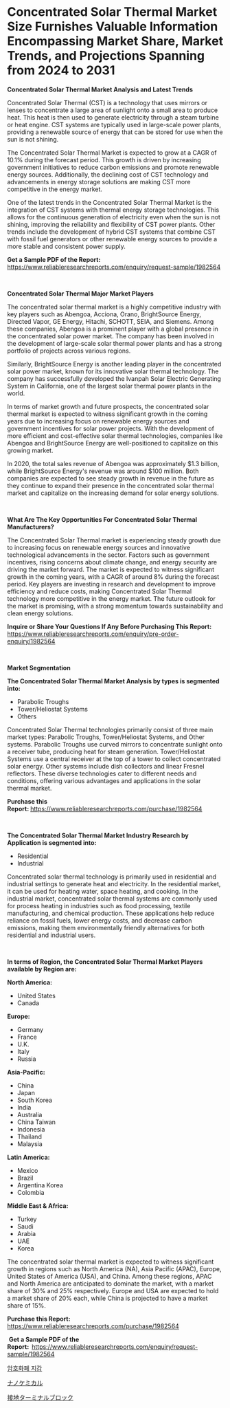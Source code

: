 <p><h1>Concentrated Solar Thermal Market Size Furnishes Valuable Information Encompassing Market Share, Market Trends, and Projections Spanning from 2024 to 2031</h1></p><p><strong>Concentrated Solar Thermal Market Analysis and Latest Trends</strong></p>
<p><p>Concentrated Solar Thermal (CST) is a technology that uses mirrors or lenses to concentrate a large area of sunlight onto a small area to produce heat. This heat is then used to generate electricity through a steam turbine or heat engine. CST systems are typically used in large-scale power plants, providing a renewable source of energy that can be stored for use when the sun is not shining.</p><p>The Concentrated Solar Thermal Market is expected to grow at a CAGR of 10.1% during the forecast period. This growth is driven by increasing government initiatives to reduce carbon emissions and promote renewable energy sources. Additionally, the declining cost of CST technology and advancements in energy storage solutions are making CST more competitive in the energy market.</p><p>One of the latest trends in the Concentrated Solar Thermal Market is the integration of CST systems with thermal energy storage technologies. This allows for the continuous generation of electricity even when the sun is not shining, improving the reliability and flexibility of CST power plants. Other trends include the development of hybrid CST systems that combine CST with fossil fuel generators or other renewable energy sources to provide a more stable and consistent power supply.</p></p>
<p><strong>Get a Sample PDF of the Report:&nbsp;</strong> <a href="https://www.reliableresearchreports.com/enquiry/request-sample/1982564">https://www.reliableresearchreports.com/enquiry/request-sample/1982564</a></p>
<p>&nbsp;</p>
<p><strong>Concentrated Solar Thermal Major Market Players</strong></p>
<p><p>The concentrated solar thermal market is a highly competitive industry with key players such as Abengoa, Acciona, Orano, BrightSource Energy, Directed Vapor, GE Energy, Hitachi, SCHOTT, SEIA, and Siemens. Among these companies, Abengoa is a prominent player with a global presence in the concentrated solar power market. The company has been involved in the development of large-scale solar thermal power plants and has a strong portfolio of projects across various regions.</p><p>Similarly, BrightSource Energy is another leading player in the concentrated solar power market, known for its innovative solar thermal technology. The company has successfully developed the Ivanpah Solar Electric Generating System in California, one of the largest solar thermal power plants in the world.</p><p>In terms of market growth and future prospects, the concentrated solar thermal market is expected to witness significant growth in the coming years due to increasing focus on renewable energy sources and government incentives for solar power projects. With the development of more efficient and cost-effective solar thermal technologies, companies like Abengoa and BrightSource Energy are well-positioned to capitalize on this growing market.</p><p>In 2020, the total sales revenue of Abengoa was approximately $1.3 billion, while BrightSource Energy's revenue was around $100 million. Both companies are expected to see steady growth in revenue in the future as they continue to expand their presence in the concentrated solar thermal market and capitalize on the increasing demand for solar energy solutions.</p></p>
<p>&nbsp;</p>
<p><strong>What Are The Key Opportunities For Concentrated Solar Thermal Manufacturers?</strong></p>
<p><p>The Concentrated Solar Thermal market is experiencing steady growth due to increasing focus on renewable energy sources and innovative technological advancements in the sector. Factors such as government incentives, rising concerns about climate change, and energy security are driving the market forward. The market is expected to witness significant growth in the coming years, with a CAGR of around 8% during the forecast period. Key players are investing in research and development to improve efficiency and reduce costs, making Concentrated Solar Thermal technology more competitive in the energy market. The future outlook for the market is promising, with a strong momentum towards sustainability and clean energy solutions.</p></p>
<p><strong>Inquire or Share Your Questions If Any Before Purchasing This Report:</strong> <a href="https://www.reliableresearchreports.com/enquiry/pre-order-enquiry/1982564">https://www.reliableresearchreports.com/enquiry/pre-order-enquiry/1982564</a></p>
<p>&nbsp;</p>
<p><strong>Market Segmentation</strong></p>
<p><strong>The Concentrated Solar Thermal Market Analysis by types is segmented into:</strong></p>
<p><ul><li>Parabolic Troughs</li><li>Tower/Heliostat Systems</li><li>Others</li></ul></p>
<p><p>Concentrated Solar Thermal technologies primarily consist of three main market types: Parabolic Troughs, Tower/Heliostat Systems, and Other systems. Parabolic Troughs use curved mirrors to concentrate sunlight onto a receiver tube, producing heat for steam generation. Tower/Heliostat Systems use a central receiver at the top of a tower to collect concentrated solar energy. Other systems include dish collectors and linear Fresnel reflectors. These diverse technologies cater to different needs and conditions, offering various advantages and applications in the solar thermal market.</p></p>
<p><strong>Purchase this Report:&nbsp;</strong><a href="https://www.reliableresearchreports.com/purchase/1982564">https://www.reliableresearchreports.com/purchase/1982564</a></p>
<p>&nbsp;</p>
<p><strong>The Concentrated Solar Thermal Market Industry Research by Application is segmented into:</strong></p>
<p><ul><li>Residential</li><li>Industrial</li></ul></p>
<p><p>Concentrated solar thermal technology is primarily used in residential and industrial settings to generate heat and electricity. In the residential market, it can be used for heating water, space heating, and cooking. In the industrial market, concentrated solar thermal systems are commonly used for process heating in industries such as food processing, textile manufacturing, and chemical production. These applications help reduce reliance on fossil fuels, lower energy costs, and decrease carbon emissions, making them environmentally friendly alternatives for both residential and industrial users.</p></p>
<p>&nbsp;</p>
<p><strong>In terms of Region, the Concentrated Solar Thermal Market Players available by Region are:</strong></p>
<p>
    <p> <strong> North America: </strong>
        <ul>
            <li>United States</li>
            <li>Canada</li>
        </ul>
        </p> 
    <p> <strong> Europe: </strong>
        <ul>
            <li>Germany</li>
            <li>France</li>
            <li>U.K.</li>
            <li>Italy</li>
            <li>Russia</li>
        </ul>
        </p> 
    <p> <strong> Asia-Pacific: </strong>
        <ul>
            <li>China</li>
            <li>Japan</li>
            <li>South Korea</li>
            <li>India</li>
            <li>Australia</li>
            <li>China Taiwan</li>
            <li>Indonesia</li>
            <li>Thailand</li>
            <li>Malaysia</li>
        </ul>
        </p> 
    <p> <strong> Latin America: </strong>
        <ul>
            <li>Mexico</li>
            <li>Brazil</li>
            <li>Argentina Korea</li>
            <li>Colombia</li>
        </ul>
        </p> 
    <p> <strong> Middle East & Africa: </strong>
        <ul>
            <li>Turkey</li>
            <li>Saudi</li>
            <li>Arabia</li>
            <li>UAE</li>
            <li>Korea</li>
        </ul>
    </p>
    </p>
<p><p>The concentrated solar thermal market is expected to witness significant growth in regions such as North America (NA), Asia Pacific (APAC), Europe, United States of America (USA), and China. Among these regions, APAC and North America are anticipated to dominate the market, with a market share of 30% and 25% respectively. Europe and USA are expected to hold a market share of 20% each, while China is projected to have a market share of 15%.</p></p>
<p><strong>Purchase this Report: </strong><a href="https://www.reliableresearchreports.com/purchase/1982564">https://www.reliableresearchreports.com/purchase/1982564</a></p>
<p>&nbsp;<strong>Get a Sample PDF of the Report:&nbsp;&nbsp;</strong><a href="https://www.reliableresearchreports.com/enquiry/request-sample/1982564">https://www.reliableresearchreports.com/enquiry/request-sample/1982564</a></p>
<p><strong></strong></p>
<p><p><a href="https://github.com/plelbej847484502/Market-Research-Report-List-1/blob/main/608717815213.md">암호화폐 지갑</a></p><p><a href="https://medium.com/@mt14785/%E3%83%8A%E3%83%8E%E5%8C%96%E5%AD%A6%E8%96%AC%E5%93%81%E5%B8%82%E5%A0%B4%E3%81%AE%E8%A6%8F%E6%A8%A1-cagr-%E3%83%88%E3%83%AC%E3%83%B3%E3%83%89-2024%E5%B9%B4-2030%E5%B9%B4-17e0987aecc5">ナノケミカル</a></p><p><a href="https://github.com/oafhukehf4709715/Market-Research-Report-List-1/blob/main/443346316331.md">接地ターミナルブロック</a></p></p>